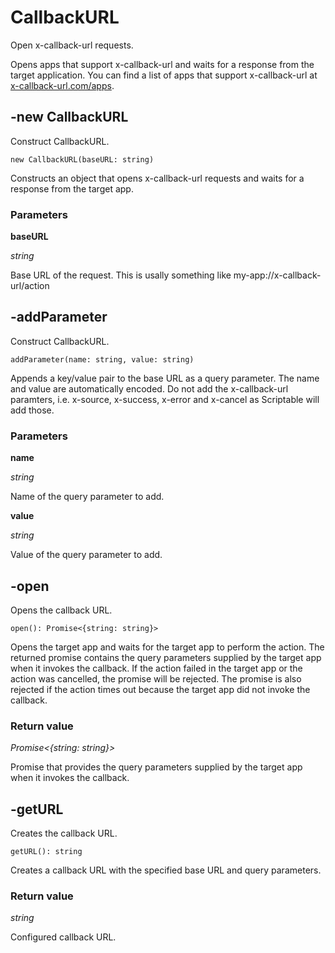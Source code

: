 # CallbackURL

Open x-callback-url requests.

Opens apps that support x-callback-url and waits for a response from the target application. You can find a list of apps that support x-callback-url at [x-callback-url.com/apps](http://x-callback-url.com/apps/).

## -new CallbackURL

Construct CallbackURL.

```
new CallbackURL(baseURL: string)
```

Constructs an object that opens x-callback-url requests and waits for a response from the target app.

### Parameters

**baseURL**

_string_

Base URL of the request. This is usally something like my-app://x-callback-url/action

## -addParameter

Construct CallbackURL.

```
addParameter(name: string, value: string)
```

Appends a key/value pair to the base URL as a query parameter. The name and value are automatically encoded. Do not add the x-callback-url paramters, i.e. x-source, x-success, x-error and x-cancel as Scriptable will add those.

### Parameters

**name**

_string_

Name of the query parameter to add.

**value**

_string_

Value of the query parameter to add.

## -open

Opens the callback URL.

```
open(): Promise<{string: string}>
```

Opens the target app and waits for the target app to perform the action. The returned promise contains the query parameters supplied by the target app when it invokes the callback. If the action failed in the target app or the action was cancelled, the promise will be rejected. The promise is also rejected if the action times out because the target app did not invoke the callback.

### Return value

_Promise<{string: string}>_

Promise that provides the query parameters supplied by the target app when it invokes the callback.

## -getURL

Creates the callback URL.

```
getURL(): string
```

Creates a callback URL with the specified base URL and query parameters.

### Return value

_string_

Configured callback URL.
